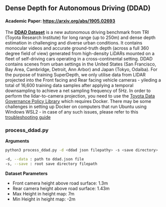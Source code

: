 ## Dense Depth for Autonomous Driving (DDAD)

#### Academic Paper: https://arxiv.org/abs/1905.02693

The [**DDAD Dataset**](https://github.com/TRI-ML/DDAD#dataset-details) is a new autonomous driving benchmark from TRI (Toyota Research Institute) for long range (up to 250m) and dense depth estimation in challenging and diverse urban conditions. It contains monocular videos and accurate ground-truth depth (across a full 360 degree field of view) generated from high-density LiDARs mounted on a fleet of self-driving cars operating in a cross-continental setting. DDAD contains scenes from urban settings in the United States (San Francisco, Bay Area, Cambridge, Detroit, Ann Arbor) and Japan (Tokyo, Odaiba). For the purpose of training SuperDepth, we only utilise data from LIDAR projected into the Front facing and Rear facing vehicle cameras - yileding a total of 16,600 training data samples after applying a temporal downsampling to achieve a net sampling frequency of 5Hz. In order to perform the lidar-to-camera projection, you need to use the [Toyota Data Governance Policy Library](https://github.com/TRI-ML/dgp) which requires Docker. There may be some challenges in setting up Docker on computers that run Ubuntu using Windows WSL2 - in case of any such issues, please refer to this [troubleshooting guide](https://docs.google.com/document/d/1YQnBEANAvRQvGuAgNc4d6kBXQe1h8iEmBCdfs1NIu_I/edit?usp=sharing)

### process_ddad.py

**Arguments**
```bash
python3 process_ddad.py -d <ddad json filepathy> -s <save directory>

-d, --data : path to ddad.json file
-s, --save : root save directory filepath
```
**Dataset Parameters**
- Front camera height above road surface: 1.3m
- Rear camera height above road surface: 1.43m
- Max Height in height map: 7m
- Min Height in height map: -2m
